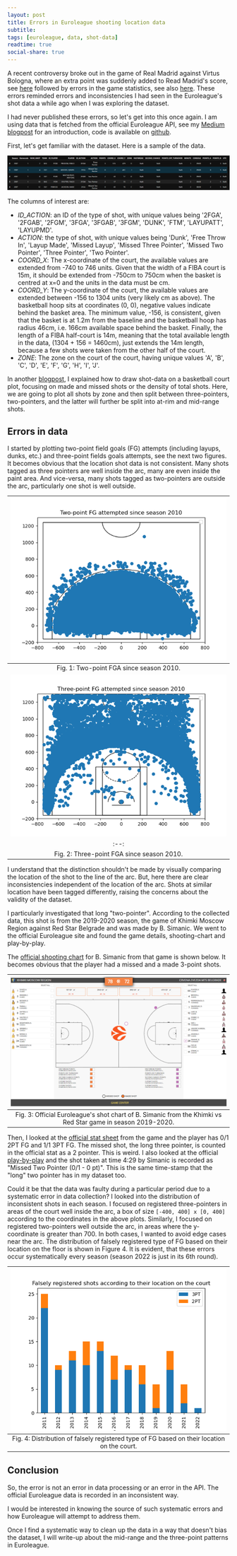 ```yaml
---
layout: post
title: Errors in Euroleague shooting location data
subtitle:
tags: [euroleague, data, shot-data]
readtime: true
social-share: true
---
```


A recent controversy broke out in the game of Real Madrid against Virtus Bologna, where an extra point was suddenly added to Read Madrid's score, see [here](https://twitter.com/3StepsBasket/status/1585747489206173696) followed by errors in the game statistics, see also [here](https://twitter.com/3StepsBasket/status/1585968030240022528). These errors reminded errors and inconsistencies I had seen in the Euroleague's shot data a while ago when I was exploring the dataset.

I had never published these errors, so let's get into this once again. I am using data that is fetched from the official Euroleague API, see my [Medium blogpost](https://g-giasemidis.medium.com/create-euroleague-shot-charts-in-python-7ba4aa574644) for an introduction, code is available on [github](https://github.com/giasemidis/euroleague-shot-charts).

First, let's get familiar with the dataset. Here is a sample of the data.

![data-sample](https://raw.githubusercontent.com/giasemidis/giasemidis.github.io/master/_posts/figures/shot-data-head-example.png)

The columns of interest are:

- *ID_ACTION*: an ID of the type of shot, with unique values being '2FGA', '2FGAB', '2FGM', '3FGA', '3FGAB', '3FGM', 'DUNK', 'FTM', 'LAYUPATT', 'LAYUPMD'.
- *ACTION*: the type of shot, with unique values being 'Dunk', 'Free Throw In', 'Layup Made', 'Missed Layup', 'Missed Three Pointer', 'Missed Two Pointer', 'Three Pointer', 'Two Pointer'.
- *COORD_X*: The x-coordinate of the court, the available values are extended from -740 to 746 units. Given that the width of a FIBA court is 15m, it should be extended from -750cm to 750cm when the basket is centred at x=0 and the units in the data must be cm.
- *COORD_Y*: The y-coordinate of the court, the available values are extended between -156 to 1304 units (very likely cm as above). The basketball hoop sits at coordinates (0, 0), negative values indicate behind the basket area. The minimum value, -156, is consistent, given that the basket is at 1.2m from the baseline and the basketball hoop has radius 46cm, i.e. 166cm available space behind the basket. Finally, the length of a FIBA half-court is 14m, meaning that the total available length in the data, (1304 + 156 = 1460cm), just extends the 14m length, because a few shots were taken from the other half of the court.
- *ΖΟΝΕ*: The zone on the court of the court, having unique values 'A', 'B', 'C', 'D', 'E', 'F', 'G', 'H', 'I', 'J'.

In another [blogpost](https://g-giasemidis.medium.com/create-euroleague-shot-charts-in-python-7ba4aa574644), I explained how to draw shot-data on a basketball court plot, focusing on made and missed shots or the density of total shots. Here, we are going to plot all shots by zone and then split between three-pointers, two-pointers, and the latter will further be split into at-rim and mid-range shots.

## Errors in data
I started by plotting two-point field goals (FG) attempts (including layups, dunks, etc.) and three-point fields goals attempts, see the next two figures. It becomes obvious that the location shot data is not consistent. Many shots tagged as three pointers are well inside the arc, many are even inside the paint area. And vice-versa, many shots tagged as two-pointers are outside the arc, particularly one shot is well outside.

| ![two-point-fga](https://raw.githubusercontent.com/giasemidis/giasemidis.github.io/master/_posts/figures/two-point-fg-attempted-since-2010-short-charts.png)|
|:--:|
|Fig. 1: Two-point FGA since season 2010.|
| ![three-point-fga](https://raw.githubusercontent.com/giasemidis/giasemidis.github.io/master/_posts/figures/three-point-fg-attempted-since-2010-short-charts.png)|
|:--:|
|Fig. 2: Three-point FGA since season 2010.|

I understand that the distinction shouldn't be made by visually comparing the location of the shot to the line of the arc. But, here there are clear inconsistencies independent of the location of the arc. Shots at similar location have been tagged differently, raising the concerns about the validity of the dataset.

I particularly investigated that long "two-pointer". According to the collected data, this shot is from the 2019-2020 season, the game of Khimki Moscow Region against Red Star Belgrade and was made by B. Simanic. We went to the official Euroleague site and found the game details, shooting-chart and play-by-play.

The [official shooting chart](https://www.euroleaguebasketball.net/euroleague/game-center/2019-20/khimki-moscow-region-crvena-zvezda-mts-belgrade/E2019/212/#shooting-chart) for B. Simanic from that game is shown below. It becomes obvious that the player had a missed and a made 3-point shots.

| ![simanic-shot-chart](https://raw.githubusercontent.com/giasemidis/giasemidis.github.io/master/_posts/figures/simanic-shot-chart-khimki-red-start-2019-200.png)|
|:--:|
|Fig. 3: Official Euroleague's shot chart of B. Simanic from the Khimki vs Red Star game in season 2019-2020.|

Then, I looked at the [official stat sheet](https://www.euroleaguebasketball.net/euroleague/game-center/2019-20/khimki-moscow-region-crvena-zvezda-mts-belgrade/E2019/212/#boxscore) from the game and the player has 0/1 2PT FG and 1/1 3PT FG. The missed shot, the long three pointer, is counted in the official stat as a 2 pointer. This is weird. I also looked at the official [play-by-play](https://www.euroleaguebasketball.net/euroleague/game-center/2019-20/khimki-moscow-region-crvena-zvezda-mts-belgrade/E2019/212/#play-by-play) and the shot taken at time 4:29 by Simanic is recorded as "Missed Two Pointer (0/1 - 0 pt)". This is the same time-stamp that the "long" two pointer has in my dataset too.

Could it be that the data was faulty during a particular period due to a systematic error in data collection? I looked into the distribution of inconsistent shots in each season. I focused on registered three-pointers in areas of the court well inside the arc, a box of size `[-400, 400] x [0, 400]` according to the coordinates in the above plots. Similarly, I focused on registered two-pointers well outside the arc, in areas where the y-coordinate is greater than 700. In both cases, I wanted to avoid edge cases near the arc. The distribution of falsely registered type of FG based on their location on the floor is shown in Figure 4. It is evident, that these errors occur systematically every season (season 2022 is just in its 6th round).

| ![distribution-false-shots](https://raw.githubusercontent.com/giasemidis/giasemidis.github.io/master/_posts/figures/distribution-falsely-registered-shots-by-year.png)|
|:--:|
|Fig. 4: Distribution of falsely registered type of FG based on their location on the court.|


## Conclusion
So, the error is not an error in data processing or an error in the API. The official Euroleague data is recorded in an inconsistent way.

I would be interested in knowing the source of such systematic errors and how Euroleague will attempt to address them.

Once I find a systematic way to clean up the data in a way that doesn't bias the dataset, I will write-up about the mid-range and the three-point patterns in Euroleague.
